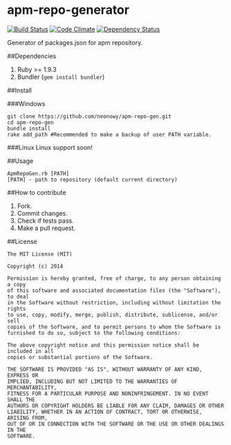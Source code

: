 apm-repo-generator
==================
[![Build Status](https://travis-ci.org/neonowy/apm-repo-gen.svg?branch=master)](https://travis-ci.org/neonowy/apm-repo-gen) [![Code Climate](https://codeclimate.com/github/neonowy/apm-repo-gen/badges/gpa.svg)](https://codeclimate.com/github/neonowy/apm-repo-gen) [![Dependency Status](https://gemnasium.com/neonowy/apm-repo-gen.svg)](https://gemnasium.com/neonowy/apm-repo-gen)


Generator of packages.json for apm repository.

##Dependencies
1. Ruby >= 1.9.3
2. Bundler (`gem install bundler`)

##Install

###Windows
```
git clone https://github.com/neonowy/apm-repo-gen.git
cd apm-repo-gen
bundle install
rake add_path #Recommended to make a backup of user PATH variable.
```

###Linux
Linux support soon!

##Usage
```
ApmRepoGen.rb [PATH]
[PATH] - path to repository (default current directory)
```

##How to contribute
1. Fork.
2. Commit changes.
3. Check if tests pass.
4. Make a pull request.

##License
```
The MIT License (MIT)

Copyright (c) 2014 

Permission is hereby granted, free of charge, to any person obtaining a copy
of this software and associated documentation files (the "Software"), to deal
in the Software without restriction, including without limitation the rights
to use, copy, modify, merge, publish, distribute, sublicense, and/or sell
copies of the Software, and to permit persons to whom the Software is
furnished to do so, subject to the following conditions:

The above copyright notice and this permission notice shall be included in all
copies or substantial portions of the Software.

THE SOFTWARE IS PROVIDED "AS IS", WITHOUT WARRANTY OF ANY KIND, EXPRESS OR
IMPLIED, INCLUDING BUT NOT LIMITED TO THE WARRANTIES OF MERCHANTABILITY,
FITNESS FOR A PARTICULAR PURPOSE AND NONINFRINGEMENT. IN NO EVENT SHALL THE
AUTHORS OR COPYRIGHT HOLDERS BE LIABLE FOR ANY CLAIM, DAMAGES OR OTHER
LIABILITY, WHETHER IN AN ACTION OF CONTRACT, TORT OR OTHERWISE, ARISING FROM,
OUT OF OR IN CONNECTION WITH THE SOFTWARE OR THE USE OR OTHER DEALINGS IN THE
SOFTWARE.
```
